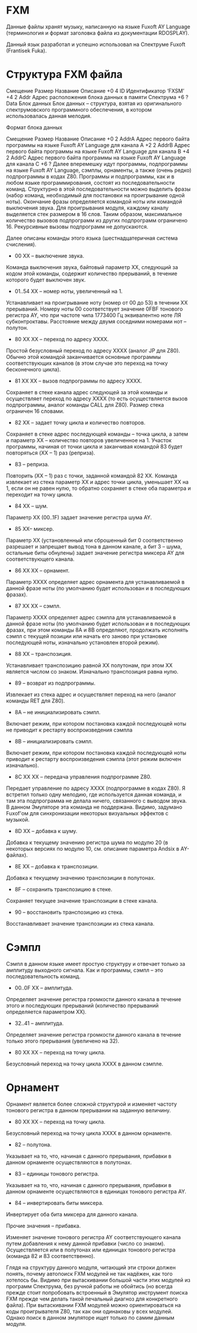 FXM
===

Данные файлы хранят музыку, написанную на языке Fuxoft AY Language (терминология и формат заголовка файла из документации RDOSPLAY).

Данный язык разработал и успешно использовал на Спектруме Fuxoft (Frantisek Fuka).

Структура FXM файла
===================

Смещение        Размер  Название        Описание
+0              4       ID              Идентификатор ‘FXSM’
+4              2       Addr            Адрес расположения блока данных в памяти Спектрума
+6              ?       Data            Блок данных
Блок данных – структура, взятая из оригинального спектрумовского программного обеспечения, в котором использовалась данная мелодия.

Формат блока данных

Смещение        Размер  Название        Описание
+0              2       AddrA           Адрес первого байта программы на языке Fuxoft AY Language для канала A
+2              2       AddrB           Адрес первого байта программы на языке Fuxoft AY Language для канала B
+4              2       AddrC           Адрес первого байта программы на языке Fuxoft AY Language для канала C
+6              ?                       Далее вперемешку идут программы, подпрограммы на языке Fuxoft AY Language, сэмплы, орнаменты, а также (очень редко) подпрограммы в кодах Z80.
Программы и подпрограммы, как и в любом языке программирования, состоят из последовательности команд. Структурно в этой последовательности можно выделить фразы (набор команд, необходимый для постановки на проигрывание одной ноты). Окончание фразы определяется командой ноты или командой выключения звука. Для проигрывания модуля, каждому каналу выделяется стек размером в 16 слов. Таким образом, максимальное количество вызовов подпрограмм из других подпрограмм ограничено 16. Рекурсивные вызовы подпрограмм не допускаются.

Далее описаны команды этого языка (шестнадцатеричная система счисления).

* 00 XX – выключение звука.

Команда выключения звука, байтовый параметр XX, следующий за кодом этой команды, содержит количество прерываний, в течение которого будет выключен звук.

* 01..54 XX – номер ноты, увеличенный на 1.

Устанавливает на проигрывание ноту (номер от 00 до 53) в течении XX прерываний. Номеру ноты 00 соответствует значение 0FBF тонового регистра AY, что при частоте чипа 1773400 Гц эквивалентно ноте ЛЯ субконтроктавы. Расстояние между двумя соседними номерами нот – полутон.

* 80 XX XX – переход по адресу XXXX.

Простой безусловный переход по адресу XXXX (аналог JP для Z80). Обычно этой командой заканчивается основные программы соответствующих каналов (в этом случае это переход на точку бесконечного цикла).

* 81 XX XX – вызов подпрограммы по адресу XXXX.

Сохраняет в стеке канала адрес следующей за этой команды и осуществляет переход по адресу XXXX (то есть осуществляется вызов подпрограммы, аналог команды CALL для Z80). Размер стека ограничен 16 словами.

* 82 XX – задает точку цикла и количество повторов.

Сохраняет в стеке адрес последующей команды – точка цикла, а затем и параметр XX – количество повторов увеличенное на 1. Участок программы, начиная от точки цикла и заканчивая командой 83 будет повторяться (XX – 1) раз (реприза).

* 83 – реприза.

Повторить (XX – 1) раз с точки, заданной командой 82 XX. Команда извлекает из стека параметр XX и адрес точки цикла, уменьшает XX на 1, если он не равен нулю, то обратно сохраняет в стеке оба параметра и переходит на точку цикла.

* 84 XX – шум.

Параметр XX (00..1F) задает значение регистра шума AY.

* 85 XX– миксер.

Параметр XX (установленный или сброшенный бит 0 соответственно разрешает и запрещает вывод тона в данном канале, а бит 3 – шума, остальные биты обнулены) задает значение регистра миксера AY для соответствующего канала.

* 86 XX XX – орнамент.

Параметр XXXX определяет адрес орнамента для устанавливаемой в данной фразе ноты (по умолчанию будет использован и в последующих фразах).

* 87 XX XX – сэмпл.

Параметр XXXX определяет адрес сэмпла для устанавливаемой в данной фразе ноты (по умолчанию будет использован и в последующих фразах, при этом команды 8A и 8B определяют, продолжать исполнять сэмпл с текущей позиции или начать его заново при установке последующей ноты, изначально установлен второй режим).

* 88 XX – транспозиция.

Устанавливает транспозицию равной XX полутонам, при этом XX является числом со знаком. Изначально транспозиция равна нулю.

* 89 – возврат из подпрограммы.

Извлекает из стека адрес и осуществляет переход на него (аналог команды RET для Z80).

* 8A – не инициализировать сэмпл.

Включает режим, при котором постановка каждой последующей ноты не приводит к рестарту воспроизведения сэмпла

* 8B – инициализировать сэмпл.

Включает режим, при котором постановка каждой последующей ноты приводит к рестарту воспроизведения сэмпла (этот режим включен изначально).

* 8C XX XX – передача управления подпрограмме Z80.

Передает управление по адресу XXXX (подпрограмме в кодах Z80). Я встретил только одну мелодию, где используется данная команда, и там эта подпрограмма не делала ничего, связанного с выводом звука. В данном Эмуляторе эта команда не поддержана. Видимо, задумано Fuxof'ом для синхронизации некоторых визуальных эффектов с музыкой.

* 8D XX – добавка к шуму.

Добавка к текущему значению регистра шума по модулю 20 (в некоторых версиях по модулю 10, см. описание параметра Andsix в AY-файлах).

* 8E XX – добавка к транспозиции.

Добавка к текущему значению транспозиции в полутонах.

* 8F – сохранить транспозицию в стеке.

Сохраняет текущее значение транспозиции в стеке канала.

* 90 – восстановить транспозицию из стека.

Восстанавливает значение транспозиции из стека канала.

Сэмпл
=====

Сэмпл в данном языке имеет простую структуру и отвечает только за амплитуду выходного сигнала. Как и программы, сэмпл – это последовательность команд.

* 00..0F XX – амплитуда.

Определяет значение регистра громкости данного канала в течение этого и последующих прерываний (количество прерываний определяется параметром XX).

* 32..41 – амплитуда.

Определяет значение регистра громкости данного канала в течение только этого прерывания (увеличено на 32).

* 80 XX XX – переход на точку цикла.

Безусловный переход на точку цикла XXXX в данном сэмпле.

Орнамент
========

Орнамент является более сложной структурой и изменяет частоту тонового регистра в данном прерывании на заданную величину.

* 80 XX XX – переход на точку цикла.

Безусловный переход на точку цикла XXXX в данном орнаменте.

* 82 – полутона.

Указывает на то, что, начиная с данного прерывания, прибавки в данном орнаменте осуществляются в полутонах.

* 83 – единицы тонового регистра.

Указывает на то, что, начиная с данного прерывания, прибавки в данном орнаменте осуществляются в единицах тонового регистра AY.

* 84 – инвертировать биты миксера.

Инвертирует оба бита миксера для данного канала.

Прочие значения – прибавка.

Изменяет значение тонового регистра AY соответствующего канала путем добавления к нему данной прибавки (число со знаком). Осуществляется или в полутонах или единицах тонового регистра (команда 82 и 83 соответственно).

Глядя на структуру данного модуля, читающий эти строки должен понять, почему автопоиск FXM модулей не так надёжен, как того хотелось бы. Видимо при вытаскивании большой части этих модулей из программ Спектрума, без ручной работы не обойтись (но всегда прежде стоит попробовать встроенный в Эмулятор инструмент поиска FXM прежде чем делать такой печальный диагноз для конкретного файла). При вытаскивании FXM модулей можно ориентироваться на коды проигрывателя Z80, так как они одинаковы у всех модулей. Однако поиск в данном эмуляторе ищет только по самим данным модуля.
